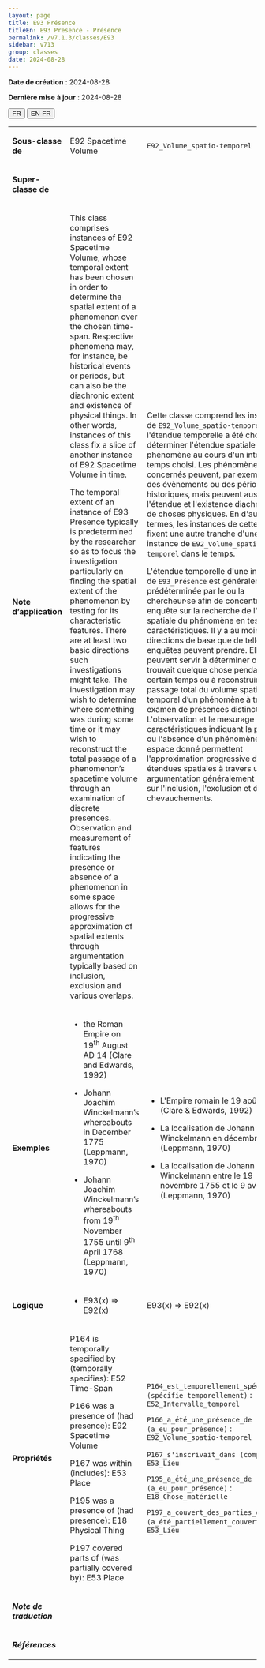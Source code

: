 ```yaml
---
layout: page
title: E93 Présence
titleEn: E93 Presence - Présence
permalink: /v7.1.3/classes/E93
sidebar: v713
group: classes
date: 2024-08-28
---
```


**Date de création** : 2024-08-28

**Dernière mise à jour** : 2024-08-28

<div class="lang-buttons">
 <button id="fr" class="activate">FR</button>
 <button id="en-fr">EN-FR</button>
</div>

<table>
<tbody>
<tr>
<td><p><strong>Sous-classe de</strong></p></td>
<td class="en">
<p>E92 Spacetime Volume</p>
</td>
<td>
<p><code class="language-plaintext highlighter-rouge">E92</code><code class="language-plaintext highlighter-rouge">_Volume_spatio-temporel</code></p>
</td>
</tr>
<tr>
<td><p><strong>Super-classe de</strong></p></td>
<td class="en">
</td>
<td>
<p><code class="language-plaintext highlighter-rouge"></code></p>
</td>
</tr>
<tr>
<td><p><strong>Note d’application</strong></p></td>
<td class="en">
<p>This class comprises instances of E92 Spacetime Volume, whose temporal extent has been chosen in order to determine the spatial extent of a phenomenon over the chosen time-span. Respective phenomena may, for instance, be historical events or periods, but can also be the diachronic extent and existence of physical things. In other words, instances of this class fix a slice of another instance of E92 Spacetime Volume in time. </p>
<p>The temporal extent of an instance of E93 Presence typically is predetermined by the researcher so as to focus the investigation particularly on finding the spatial extent of the phenomenon by testing for its characteristic features. There are at least two basic directions such investigations might take. The investigation may wish to determine where something was during some time or it may wish to reconstruct the total passage of a phenomenon’s spacetime volume through an examination of discrete presences. Observation and measurement of features indicating the presence or absence of a phenomenon in some space allows for the progressive approximation of spatial extents through argumentation typically based on inclusion, exclusion and various overlaps.</p>
</td>
<td>
<p>Cette classe comprend les instances de <code class="language-plaintext highlighter-rouge">E92_Volume_spatio-temporel</code> dont l'étendue temporelle a été choisie pour déterminer l'étendue spatiale d'un phénomène au cours d'un intervalle de temps choisi. Les phénomènes concernés peuvent, par exemple, être des évènements ou des périodes historiques, mais peuvent aussi être l'étendue et l'existence diachroniques de choses physiques. En d'autres termes, les instances de cette classe fixent une autre tranche d'une instance de <code class="language-plaintext highlighter-rouge">E92_Volume_spatio-temporel</code> dans le temps.</p>
<p>L'étendue temporelle d'une instance de <code class="language-plaintext highlighter-rouge">E93_Présence</code> est généralement prédéterminée par le ou la chercheur·se afin de concentrer son enquête sur la recherche de l'étendue spatiale du phénomène en testant ses caractéristiques. Il y a au moins deux directions de base que de telles enquêtes peuvent prendre. Elles peuvent servir à déterminer où se trouvait quelque chose pendant un certain temps ou à reconstruire le passage total du volume spatio-temporel d’un phénomène à travers un examen de présences distinctes. L'observation et le mesurage des caractéristiques indiquant la présence ou l'absence d'un phénomène dans un espace donné permettent l'approximation progressive des étendues spatiales à travers une argumentation généralement basée sur l'inclusion, l'exclusion et divers chevauchements.</p>
</td>
</tr>
<tr>
<td><p><strong>Exemples</strong></p></td>
<td class="en">
<ul>
<li><p>the Roman Empire on 19<sup>th</sup> August AD 14 (Clare and Edwards, 1992)</p>
</li>
<li><p>Johann Joachim Winckelmann’s whereabouts in December 1775 (Leppmann, 1970)</p>
</li>
<li><p>Johann Joachim Winckelmann’s whereabouts from 19<sup>th</sup> November 1755 until 9<sup>th</sup> April 1768 (Leppmann, 1970)</p>
</li>
</ul>
</td>
<td>
<ul>
<li><p>L'Empire romain le 19 août 14 EC (Clare & Edwards, 1992)</p>
</li>
<li><p>La localisation de Johann Joachim Winckelmann en décembre 1775 (Leppmann, 1970)</p>
</li>
<li><p>La localisation de Johann Joachim Winckelmann entre le 19 novembre 1755 et le 9 avril 1768 (Leppmann, 1970)</p>
</li>
</ul>
</td>
</tr>
<tr>
<td><p><strong>Logique</strong></p></td>
<td class="en">
<ul>
<li><p>E93(x) ⇒ E92(x)</p>
</li>
</ul>
</td>
<td>
<p>E93(x) ⇒ E92(x)</p>
</td>
</tr>
<tr>
<td><p><strong>Propriétés</strong></p></td>
<td class="en">
<p>P164 is temporally specified by (temporally specifies): E52 Time-Span</p>
<p>P166 was a presence of (had presence): E92 Spacetime Volume</p>
<p>P167 was within (includes): E53 Place</p>
<p>P195 was a presence of (had presence): E18 Physical Thing</p>
<p>P197 covered parts of (was partially covered by): E53 Place</p>
</td>
<td>
<p><code class="language-plaintext highlighter-rouge">P164_est_temporellement_spécifié_par (spécifie temporellement)</code> : <code class="language-plaintext highlighter-rouge">E52_Intervalle_temporel</code><strong></strong></p>
<p><code class="language-plaintext highlighter-rouge">P166_a_été_une_présence_de (a_eu_pour_présence)</code> : <code class="language-plaintext highlighter-rouge">E92_Volume_spatio-temporel</code><strong></strong></p>
<p><code class="language-plaintext highlighter-rouge">P167_s'inscrivait_dans (comporte)</code> : <code class="language-plaintext highlighter-rouge">E53_Lieu</code></p>
<p><code class="language-plaintext highlighter-rouge">P195_a_été_une_présence_de (a_eu_pour_présence)</code> : <code class="language-plaintext highlighter-rouge">E18_Chose_matérielle</code></p>
<p><code class="language-plaintext highlighter-rouge">P197_a_couvert_des_parties_de (a_été_partiellement_couvert_par)</code> : <code class="language-plaintext highlighter-rouge">E53_Lieu</code></p>
</td>
</tr>
<tr>
<td><p><strong><em>Note de traduction</em></strong></p></td>
<td colspan="2">
</td>
</tr>
<tr>
<td><p><strong><em>Références</em></strong></p></td>
<td colspan="2">
</td>
</tr>
</tbody>
</table>
